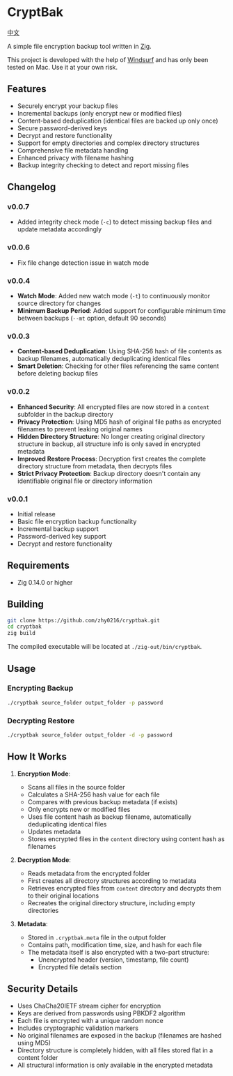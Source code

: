 # CryptBak
[中文](README_CN.md)

A simple file encryption backup tool written in [Zig](https://ziglang.org/).

This project is developed with the help of [Windsurf](https://www.windsurfrs.com/) and has only been tested on Mac. Use it at your own risk.
## Features

- Securely encrypt your backup files
- Incremental backups (only encrypt new or modified files)
- Content-based deduplication (identical files are backed up only once)
- Secure password-derived keys
- Decrypt and restore functionality
- Support for empty directories and complex directory structures
- Comprehensive file metadata handling
- Enhanced privacy with filename hashing
- Backup integrity checking to detect and report missing files

## Changelog

### v0.0.7
- Added integrity check mode (`-c`) to detect missing backup files and update metadata accordingly

### v0.0.6
- Fix file change detection issue in watch mode

### v0.0.4

- **Watch Mode**: Added new watch mode (`-t`) to continuously monitor source directory for changes
- **Minimum Backup Period**: Added support for configurable minimum time between backups (`--mt` option, default 90 seconds)

### v0.0.3 

- **Content-based Deduplication**: Using SHA-256 hash of file contents as backup filenames, automatically deduplicating identical files
- **Smart Deletion**: Checking for other files referencing the same content before deleting backup files

### v0.0.2 

- **Enhanced Security**: All encrypted files are now stored in a `content` subfolder in the backup directory
- **Privacy Protection**: Using MD5 hash of original file paths as encrypted filenames to prevent leaking original names
- **Hidden Directory Structure**: No longer creating original directory structure in backup, all structure info is only saved in encrypted metadata
- **Improved Restore Process**: Decryption first creates the complete directory structure from metadata, then decrypts files
- **Strict Privacy Protection**: Backup directory doesn't contain any identifiable original file or directory information

### v0.0.1

- Initial release
- Basic file encryption backup functionality
- Incremental backup support
- Password-derived key support
- Decrypt and restore functionality

## Requirements

- Zig 0.14.0 or higher

## Building

```bash
git clone https://github.com/zhy0216/cryptbak.git
cd cryptbak
zig build
```

The compiled executable will be located at `./zig-out/bin/cryptbak`.

## Usage

### Encrypting Backup

```bash
./cryptbak source_folder output_folder -p password
```

### Decrypting Restore

```bash
./cryptbak source_folder output_folder -d -p password
```

## How It Works

1. **Encryption Mode**:
   - Scans all files in the source folder
   - Calculates a SHA-256 hash value for each file
   - Compares with previous backup metadata (if exists)
   - Only encrypts new or modified files
   - Uses file content hash as backup filename, automatically deduplicating identical files
   - Updates metadata
   - Stores encrypted files in the `content` directory using content hash as filenames

2. **Decryption Mode**:
   - Reads metadata from the encrypted folder
   - First creates all directory structures according to metadata
   - Retrieves encrypted files from `content` directory and decrypts them to their original locations
   - Recreates the original directory structure, including empty directories

3. **Metadata**:
   - Stored in `.cryptbak.meta` file in the output folder
   - Contains path, modification time, size, and hash for each file
   - The metadata itself is also encrypted with a two-part structure:
     - Unencrypted header (version, timestamp, file count)
     - Encrypted file details section

## Security Details

- Uses ChaCha20IETF stream cipher for encryption
- Keys are derived from passwords using PBKDF2 algorithm
- Each file is encrypted with a unique random nonce
- Includes cryptographic validation markers
- No original filenames are exposed in the backup (filenames are hashed using MD5)
- Directory structure is completely hidden, with all files stored flat in a content folder
- All structural information is only available in the encrypted metadata
